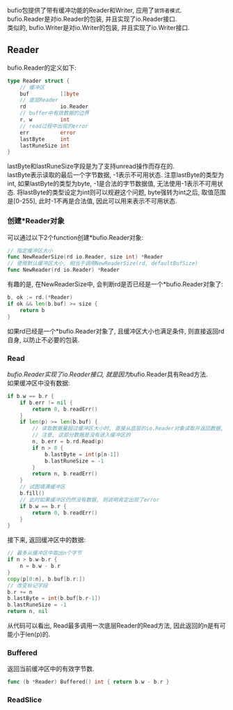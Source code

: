 bufio包提供了带有缓冲功能的Reader和Writer, 应用了`装饰者模式`.  
bufio.Reader是对io.Reader的包装, 并且实现了io.Reader接口.  
类似的, bufio.Writer是对io.Writer的包装, 并且实现了io.Writer接口.


Reader
------
bufio.Reader的定义如下:
```go
type Reader struct {
	// 缓冲区
	buf          []byte
	// 底层Reader
	rd           io.Reader
	// buffer中有效数据的边界
	r, w         int
	// read过程中出现的error
	err          error
	lastByte     int
	lastRuneSize int
}
```
lastByte和lastRuneSize字段是为了支持unread操作而存在的.  
lastByte表示读取的最后一个字节数据, -1表示不可用状态. 注意lastByte的类型为int, 如果lastByte的类型为byte, -1是合法的字节数据值, 无法使用-1表示不可用状态. 将lastByte的类型设定为int则可以规避这个问题, byte强转为int之后, 取值范围是[0-255], 此时-1不再是合法值, 因此可以用来表示不可用状态.

### 创建*Reader对象
可以通过以下2个function创建*bufio.Reader对象:
```go
// 指定缓冲区大小
func NewReaderSize(rd io.Reader, size int) *Reader
// 使用默认缓冲区大小, 相当于调用NewReaderSize(rd, defaultBufSize)
func NewReader(rd io.Reader) *Reader
```
有趣的是, 在NewReaderSize中, 会判断rd是否已经是一个*bufio.Reader对象了:
```go
b, ok := rd.(*Reader)
if ok && len(b.buf) >= size {
	return b
}
```
如果rd已经是一个*bufio.Reader对象了, 且缓冲区大小也满足条件, 则直接返回rd自身, 以防止不必要的包装.

### Read
*bufio.Reader实现了io.Reader接口, 就是因为*bufio.Reader具有Read方法.  
如果缓冲区中没有数据:
```go
if b.w == b.r {
	if b.err != nil {
		return 0, b.readErr()
	}
	if len(p) >= len(b.buf) {
		// 读取数据量超过缓冲区大小时, 直接从底层的io.Reader对象读取并返回数据, 避免[]byte的copy
		// 注意, 这部分数据是没有进入缓冲区的
		n, b.err = b.rd.Read(p)
		if n > 0 {
			b.lastByte = int(p[n-1])
			b.lastRuneSize = -1
		}
		return n, b.readErr()
	}
	// 试图填满缓冲区
	b.fill()
	// 此时如果缓冲区仍然没有数据, 则说明肯定出现了error
	if b.w == b.r {
		return 0, b.readErr()
	}
}
```
接下来, 返回缓冲区中的数据:
```go
// 最多从缓冲区中取出n个字节
if n > b.w-b.r {
	n = b.w - b.r
}
copy(p[0:n], b.buf[b.r:])
// 改变标记字段
b.r += n
b.lastByte = int(b.buf[b.r-1])
b.lastRuneSize = -1
return n, nil
```
从代码可以看出, Read最多调用一次底层Reader的Read方法, 因此返回的n是有可能小于len(p)的.

### Buffered
返回当前缓冲区中的有效字节数.
```go
func (b *Reader) Buffered() int { return b.w - b.r }
```

### ReadSlice










